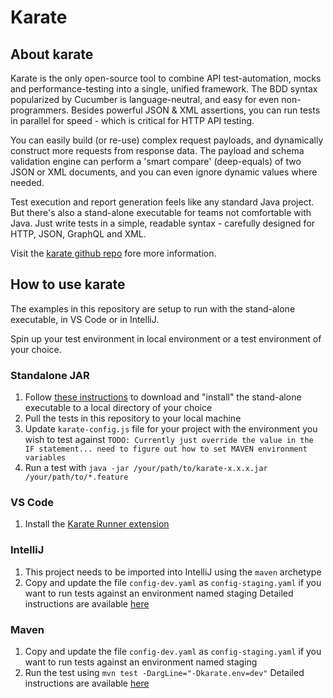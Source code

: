 # Karate
## About karate
Karate is the only open-source tool to combine API test-automation, mocks and performance-testing into a single, unified framework. The BDD syntax popularized by Cucumber is language-neutral, and easy for even non-programmers. Besides powerful JSON & XML assertions, you can run tests in parallel for speed - which is critical for HTTP API testing.

You can easily build (or re-use) complex request payloads, and dynamically construct more requests from response data. The payload and schema validation engine can perform a 'smart compare' (deep-equals) of two JSON or XML documents, and you can even ignore dynamic values where needed.

Test execution and report generation feels like any standard Java project. But there's also a stand-alone executable for teams not comfortable with Java. Just write tests in a simple, readable syntax - carefully designed for HTTP, JSON, GraphQL and XML.

Visit the [karate github repo](https://github.com/intuit/karate) fore more information.
## How to use karate
The examples in this repository are setup to run with the stand-alone executable, in VS Code or in IntelliJ.

Spin up your test environment in local environment or a test environment of your choice.
### Standalone JAR
1. Follow [these instructions](https://github.com/intuit/karate/tree/master/karate-netty#standalone-jar) to download and "install" the stand-alone executable to a local directory of your choice
1. Pull the tests in this repository to your local machine
1. Update `karate-config.js` file for your project with the environment you wish to test against `TODO: Currently just override the value in the IF statement... need to figure out how to set MAVEN environment variables`
1. Run a test with `java -jar /your/path/to/karate-x.x.x.jar /your/path/to/*.feature`
### VS Code
1. Install the [Karate Runner extension](https://marketplace.visualstudio.com/items?itemName=kirkslota.karate-runner)
### IntelliJ
1. This project needs to be imported into IntelliJ using the `maven` archetype
1. Copy and update the file `config-dev.yaml` as `config-staging.yaml` if you want to run tests against an environment named staging
Detailed instructions are available [here](https://github.com/intuit/karate#maven)
### Maven
1. Copy and update the file `config-dev.yaml` as `config-staging.yaml` if you want to run tests against an environment named staging
1. Run the test using `mvn test -DargLine="-Dkarate.env=dev"`
Detailed instructions are available [here](https://github.com/intuit/karate/tree/master/#switching-the-environment)
